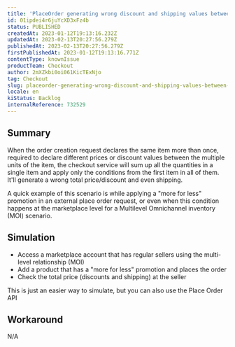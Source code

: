 ```yaml
---
title: 'PlaceOrder generating wrong discount and shipping values between items that appear more than once'
id: 01ipdei4r6juYcXD3xFz4b
status: PUBLISHED
createdAt: 2023-01-12T19:13:16.232Z
updatedAt: 2023-02-13T20:27:56.279Z
publishedAt: 2023-02-13T20:27:56.279Z
firstPublishedAt: 2023-01-12T19:13:16.771Z
contentType: knownIssue
productTeam: Checkout
author: 2mXZkbi0oi061KicTExNjo
tag: Checkout
slug: placeorder-generating-wrong-discount-and-shipping-values-between-items-that-appear-more-than-once
locale: en
kiStatus: Backlog
internalReference: 732529
---
```


## Summary


When the order creation request declares the same item more than once, required to declare different prices or discount values between the multiple units of the item, the checkout service will sum up all the quantities in a single item and apply only the conditions from the first item in all of them. It'll generate a wrong total price/discount and even shipping.

A quick example of this scenario is while applying a "more for less" promotion in an external place order request, or even when this condition happens at the marketplace level for a Multilevel Omnichannel inventory (MOI) scenario.


##

## Simulation



- Access a marketplace account that has regular sellers using the multi-level relationship (MOI)
- Add a product that has a "more for less" promotion and places the order
- Check the total price (discounts and shipping) at the seller

This is just an easier way to simulate, but you can also use the Place Order API


##

## Workaround


N/A




